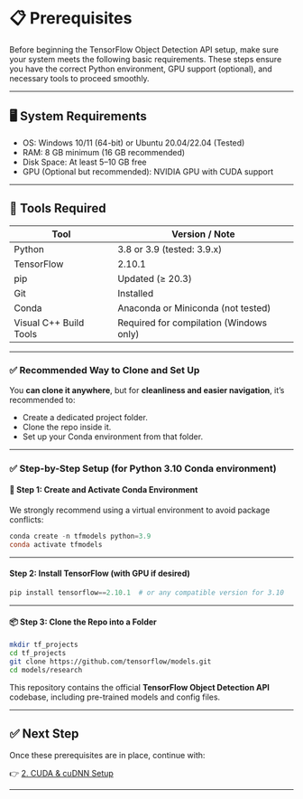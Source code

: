 
# 📋 Prerequisites

Before beginning the TensorFlow Object Detection API setup, make sure your system meets the following basic requirements. These steps ensure you have the correct Python environment, GPU support (optional), and necessary tools to proceed smoothly.

---

## 🖥️ System Requirements

- OS: Windows 10/11 (64-bit) or Ubuntu 20.04/22.04 (Tested)
- RAM: 8 GB minimum (16 GB recommended)
- Disk Space: At least 5–10 GB free
- GPU (Optional but recommended): NVIDIA GPU with CUDA support

---

## 🔧 Tools Required

| Tool                   | Version / Note                          |
| ---------------------- | --------------------------------------- |
| Python                 | 3.8 or 3.9 (tested: 3.9.x)              |
| TensorFlow             | 2.10.1                                  |
| pip                    | Updated (≥ 20.3)                        |
| Git                    | Installed                               |
| Conda                  | Anaconda or Miniconda (not tested)      |
| Visual C++ Build Tools | Required for compilation (Windows only) |


---

### ✅ Recommended Way to Clone and Set Up

You **can clone it anywhere**, but for **cleanliness and easier navigation**, it’s recommended to:

- Create a dedicated project folder.
- Clone the repo inside it.
- Set up your Conda environment from that folder.

---

### ✅ Step-by-Step Setup (for Python 3.10 Conda environment)

#### **🐍 Step 1: Create and Activate Conda Environment**

We strongly recommend using a virtual environment to avoid package conflicts:

```powershell
conda create -n tfmodels python=3.9
conda activate tfmodels
```

---

#### **Step 2: Install TensorFlow (with GPU if desired)**

```powershell
pip install tensorflow==2.10.1  # or any compatible version for 3.10
```

---

#### **📦 Step 3: Clone the Repo into a Folder**

```bash
mkdir tf_projects
cd tf_projects
git clone https://github.com/tensorflow/models.git
cd models/research
```

This repository contains the official **TensorFlow Object Detection API** codebase, including pre-trained models and config files.

---

## ✅ Next Step

Once these prerequisites are in place, continue with:

👉 [2. CUDA & cuDNN Setup](2_cuda_cudnn.md)

---

